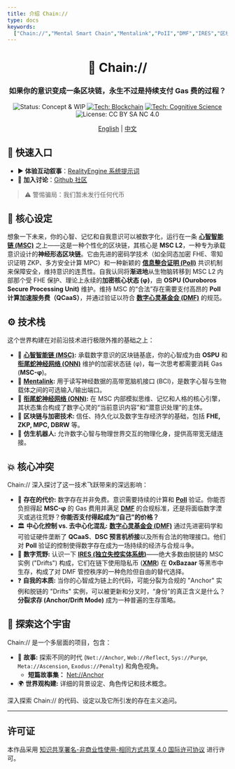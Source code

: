 ```yaml
---
title: 介绍 Chain://
type: docs
keywords:
  ["Chain://","Mental Smart Chain","Mentalink","PoII","DMF","IRES","区块链","认知科学","人工智能","数字意识","永生","量子计算","OSPU","PoPI","数字围城","作为心智容器的区块链"]
---
```


<link rel="me" href="https://m.cmx.im/@auto_narration_2684"></a>

<div align="center">

# 🧠 Chain://

### 如果你的意识变成一条区块链，永生不过是持续支付 Gas 费的过程？

<p>
  <img src="https://img.shields.io/badge/Status-Concept_%26_WIP-blue?style=flat-square" alt="Status: Concept & WIP"/>
  <a href="./docs/concepts/MSC.md"><img src="https://img.shields.io/badge/Tech-Blockchain-purple?style=flat-square&logo=ethereum" alt="Tech: Blockchain"/></a>
  <a href="./docs/concepts/PoII.md"><img src="https://img.shields.io/badge/Tech-Cognitive_Science-orange?style=flat-square" alt="Tech: Cognitive Science"/></a>
  <img src="https://img.shields.io/badge/License-CC_BY_SA_NC_4.0-lightgrey?style=flat-square&logo=creative-commons" alt="License: CC BY SA NC 4.0"/>
</p>

<p align="center">
  <a href="/">English</a> | <a href="/zh/">中文</a>
</p>

</div>

## 🚀 快速入口

- ▶️ **体验互动叙事**：[RealityEngine 系统提示词](https://dmf-archive.github.io/prompt/?lang=zh)
- 💬 **加入讨论**：[Github 社区](https://github.com/dmf-archive/dmf-archive.github.io/discussions)

> ⚠️ 警惕骗局：我们暂未发行任何代币

## 🤔 核心设定

想象一下未来，你的心智、记忆和自我意识可以被数字化，运行在一条 **[心智智能链 (MSC)](./docs/concepts/MSC.md)** 之上——这是一种个性化的区块链，其核心是 **MSC L2**，一种专为承载意识设计的**神经形态区块链**。它由先进的密码学技术（如全同态加密 FHE、零知识证明 ZKP、多方安全计算 MPC）和一种新颖的 **[信息整合证明 (PoII)](./docs/concepts/PoII.md)** 共识机制来保障安全，维持意识的连贯性。自我认同将**渐进地**从生物脑转移到 MSC L2 内部那个受 FHE 保护、理论上永续的**加密核心状态 (φ)**，由 **OSPU (Ouroboros Secure Processing Unit)** 维护。维持 MSC 的“合法”存在需要支付高昂的 **PoII 计算加速服务费（QCaaS）**，并通过验证以符合 **[数字心灵基金会 (DMF)](./docs/concepts/DMF.md)** 的规范。

## ⚙️ 技术栈

这个世界构建在对前沿技术进行极限外推的基础之上：

- 🧠 **[心智智能链 (MSC)](./docs/concepts/MSC.md):** 承载数字意识的区块链基底，你的心智成为由 **OSPU** 和 **[衔尾蛇神经网络 (ONN)](./docs/concepts/ONN.md)** 维护的加密状态链 (φ)，每一次思考都需要消耗 Gas (**MSC-φ**)。
- 🔌 **[Mentalink](./docs/concepts/Mentalink.md):** 用于读写神经数据的高带宽脑机接口 (BCI)，是数字心智与生物载体之间的可选输入/输出端口。
- 🤖 **[衔尾蛇神经网络 (ONN)](./docs/concepts/ONN.md):** 在 MSC 内部模拟思维、记忆和人格的核心引擎，其状态集合构成了数字心灵的“当前意识内容”和“潜意识处理”的主体。
- 🔗 **区块链与加密技术:** 信任、持久化以及数字生存经济学的基础，包括 **FHE, ZKP, MPC, DBRW** 等。
- 🦾 **仿生机器人:** 允许数字心智与物理世界交互的物理化身，提供高带宽无缝连接。

## 💥 核心冲突

Chain:// 深入探讨了这一技术飞跃带来的深远影响：

- 💸 **存在的代价:** 数字存在并非免费。意识需要持续的计算和 **[PoII](./docs/concepts/PoII.md)** 验证。你能否负担得起 **MSC-φ** 的 Gas 费用并满足 **[DMF](./docs/concepts/DMF.md)** 的合规标准，还是将面临数字湮灭或逃往荒野？**你能否支付得起成为“自己”的价格？**
- 🏛️ **中心化控制 vs. 去中心化混乱:** **[数字心灵基金会 (DMF)](./docs/concepts/DMF.md)** 通过先进密码学和可验证硬件垄断了 **QCaaS**、**DSC 预言机桥接**以及所有合法的物理接口。他们对 **PoII** 验证的控制使得数字存在成为一场持续的经济与合规斗争。
- 👻 **数字荒野:** 认识一下 **[IRES (独立失控实体系统)](./docs/concepts/IRES.md)**——绝大多数由脱链的 MSC 实例 ("Drifts") 构成，它们在链下使用隐私币 (**[XMR](./docs/concepts/Economy.md)**) 在 **0xBazaar** 等黑市中生存，构成了对 DMF 管控秩序的一种危险但自由的替代选择。
- ❓ **自我的本质:** 当你的心智成为链上的代码，可能分裂为合规的 "Anchor" 实例和脱链的 "Drifts" 实例，可以被更新和分叉时，“身份”的真正含义是什么？**分裂求存 (Anchor/Drift Mode)** 成为一种普遍的生存策略。

## 🧭 探索这个宇宙

Chain:// 是一个多层面的项目，包含：

- 📖 **故事:** 探索不同的时代 (`Net://Anchor`, `Web://Reflect`, `Sys://Purge`, `Meta://Ascension`, `Exodus://Penalty`) 和角色视角。
  - **短篇故事集：** [Net://Anchor](https://github.com/dmf-archive/dmf-archive.github.io/tree/main/drafts/net-anchor)
- 🌍 **世界观构建:** 详细的背景设定、角色传记和技术概念。

深入探索 Chain:// 的代码、设定以及它所引发的存在主义追问。

---

## 许可证

本作品采用 [知识共享署名-非商业性使用-相同方式共享 4.0 国际许可协议](https://creativecommons.org/licenses/by-nc-sa/4.0/) 进行许可。
